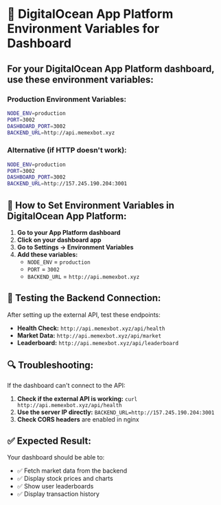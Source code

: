 # 🚀 DigitalOcean App Platform Environment Variables for Dashboard

## For your DigitalOcean App Platform dashboard, use these environment variables:

### Production Environment Variables:
```bash
NODE_ENV=production
PORT=3002
DASHBOARD_PORT=3002
BACKEND_URL=http://api.memexbot.xyz
```

### Alternative (if HTTP doesn't work):
```bash
NODE_ENV=production
PORT=3002
DASHBOARD_PORT=3002
BACKEND_URL=http://157.245.190.204:3001
```

## 🔧 How to Set Environment Variables in DigitalOcean App Platform:

1. **Go to your App Platform dashboard**
2. **Click on your dashboard app**
3. **Go to Settings → Environment Variables**
4. **Add these variables:**
   - `NODE_ENV` = `production`
   - `PORT` = `3002`
   - `BACKEND_URL` = `http://api.memexbot.xyz`

## 🧪 Testing the Backend Connection:

After setting up the external API, test these endpoints:
- **Health Check:** `http://api.memexbot.xyz/api/health`
- **Market Data:** `http://api.memexbot.xyz/api/market`
- **Leaderboard:** `http://api.memexbot.xyz/api/leaderboard`

## 🔍 Troubleshooting:

If the dashboard can't connect to the API:
1. **Check if the external API is working:** `curl http://api.memexbot.xyz/api/health`
2. **Use the server IP directly:** `BACKEND_URL=http://157.245.190.204:3001`
3. **Check CORS headers** are enabled in nginx

## ✅ Expected Result:

Your dashboard should be able to:
- ✅ Fetch market data from the backend
- ✅ Display stock prices and charts
- ✅ Show user leaderboards
- ✅ Display transaction history
